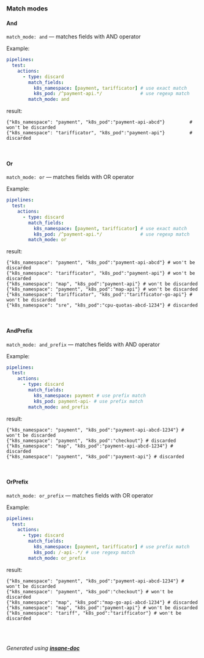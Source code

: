 ### Match modes
#### And
`match_mode: and` — matches fields with AND operator

Example:
```yaml
pipelines:
  test:
    actions:
      - type: discard
        match_fields:
          k8s_namespace: [payment, tarifficator] # use exact match
          k8s_pod: /^payment-api.*/              # use regexp match
        match_mode: and
```

result:
```
{"k8s_namespace": "payment", "k8s_pod":"payment-api-abcd"}         # won't be discarded
{"k8s_namespace": "tarifficator", "k8s_pod":"payment-api"}         # discarded
```

<br>

#### Or
`match_mode: or` — matches fields with OR operator

Example:
```yaml
pipelines:
  test:
    actions:
      - type: discard
        match_fields:
          k8s_namespace: [payment, tarifficator] # use exact match
          k8s_pod: /^payment-api.*/              # use regexp match
        match_mode: or
```

result:
```
{"k8s_namespace": "payment", "k8s_pod":"payment-api-abcd"} # won't be discarded
{"k8s_namespace": "tarifficator", "k8s_pod":"payment-api"} # won't be discarded
{"k8s_namespace": "map", "k8s_pod":"payment-api"} # won't be discarded
{"k8s_namespace": "payment", "k8s_pod":"map-api"} # won't be discarded
{"k8s_namespace": "tarifficator", "k8s_pod":"tarifficator-go-api"} # won't be discarded
{"k8s_namespace": "sre", "k8s_pod":"cpu-quotas-abcd-1234"} # discarded
```

<br>

#### AndPrefix
`match_mode: and_prefix` — matches fields with AND operator

Example:
```yaml
pipelines:
  test:
    actions:
      - type: discard
        match_fields:
          k8s_namespace: payment # use prefix match
          k8s_pod: payment-api- # use prefix match
        match_mode: and_prefix
 ```

result:
```
{"k8s_namespace": "payment", "k8s_pod":"payment-api-abcd-1234"} # won't be discarded
{"k8s_namespace": "payment", "k8s_pod":"checkout"} # discarded
{"k8s_namespace": "map", "k8s_pod":"payment-api-abcd-1234"} # discarded
{"k8s_namespace": "payment", "k8s_pod":"payment-api"} # discarded
```

<br>

#### OrPrefix
`match_mode: or_prefix` — matches fields with OR operator

Example:
```yaml
pipelines:
  test:
    actions:
      - type: discard
        match_fields:
          k8s_namespace: [payment, tarifficator] # use prefix match
          k8s_pod: /-api-.*/ # use regexp match
        match_mode: or_prefix
```

result:
```
{"k8s_namespace": "payment", "k8s_pod":"payment-api-abcd-1234"} # won't be discarded
{"k8s_namespace": "payment", "k8s_pod":"checkout"} # won't be discarded
{"k8s_namespace": "map", "k8s_pod":"map-go-api-abcd-1234"} # discarded
{"k8s_namespace": "map", "k8s_pod":"payment-api"} # won't be discarded
{"k8s_namespace": "tariff", "k8s_pod":"tarifficator"} # won't be discarded
```

<br>


<br>*Generated using [__insane-doc__](https://github.com/vitkovskii/insane-doc)*